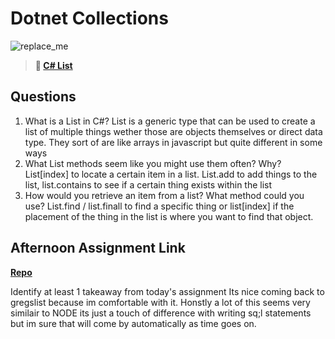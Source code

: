 # Dotnet Collections

![replace_me](https://codeworks.blob.core.windows.net/public/assets/img/illustrations/placeholder.svg)

> **📖 [C# List](https://codeworksacademy.com/fs-student-guide/resources/wk10/02-List-Methods)**

## Questions

1. What is a List in C#?
List is a generic type that can be used to create a list of multiple things wether those are objects themselves or direct data type. They sort of are like arrays in javascript but quite different in some ways
2. What List methods seem like you might use them often? Why?
List[index] to locate a certain item in a list. List.add to add things to the list, list.contains to see if a certain thing exists within the list 
3. How would you retrieve an item from a list? What method could you use?
List.find / list.finall to find a specific thing or list[index] if the placement of the thing in the list is where you want to find that object.
## Afternoon Assignment Link

**[Repo](https://github.com/devinwithoft/gregSharp)**

Identify at least 1 takeaway from today's assignment
Its nice coming back to gregslist because im comfortable with it. Honstly a lot of this seems very similair to NODE its just a touch of difference with writing sq;l statements but im sure that will come by automatically as time goes on. 